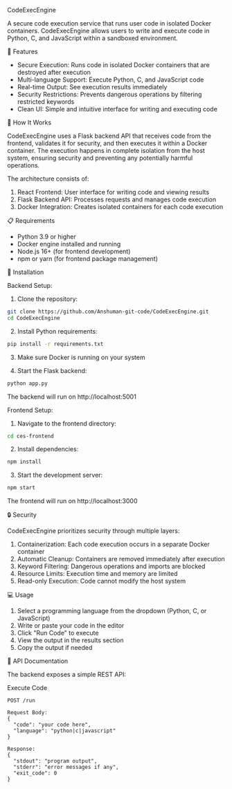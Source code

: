  CodeExecEngine

A secure code execution service that runs user code in isolated Docker containers. CodeExecEngine allows users to write and execute code in Python, C, and JavaScript within a sandboxed environment.


 🌟 Features

- Secure Execution: Runs code in isolated Docker containers that are destroyed after execution
- Multi-language Support: Execute Python, C, and JavaScript code
- Real-time Output: See execution results immediately
- Security Restrictions: Prevents dangerous operations by filtering restricted keywords
- Clean UI: Simple and intuitive interface for writing and executing code

 🔧 How It Works

CodeExecEngine uses a Flask backend API that receives code from the frontend, validates it for security, and then executes it within a Docker container. The execution happens in complete isolation from the host system, ensuring security and preventing any potentially harmful operations.

The architecture consists of:
1. React Frontend: User interface for writing code and viewing results
2. Flask Backend API: Processes requests and manages code execution
3. Docker Integration: Creates isolated containers for each code execution

 📋 Requirements

- Python 3.9 or higher
- Docker engine installed and running
- Node.js 16+ (for frontend development)
- npm or yarn (for frontend package management)

 🚀 Installation

Backend Setup:

1. Clone the repository:
```bash
git clone https://github.com/Anshuman-git-code/CodeExecEngine.git
cd CodeExecEngine
```

2. Install Python requirements:
```bash
pip install -r requirements.txt
```

3. Make sure Docker is running on your system

4. Start the Flask backend:
```bash
python app.py
```

The backend will run on http://localhost:5001

Frontend Setup:

1. Navigate to the frontend directory:
```bash
cd ces-frontend
```

2. Install dependencies:
```bash
npm install
```

3. Start the development server:
```bash
npm start
```

The frontend will run on http://localhost:3000

🔒 Security

CodeExecEngine prioritizes security through multiple layers:

1. Containerization: Each code execution occurs in a separate Docker container
2. Automatic Cleanup: Containers are removed immediately after execution
3. Keyword Filtering: Dangerous operations and imports are blocked
4. Resource Limits: Execution time and memory are limited
5. Read-only Execution: Code cannot modify the host system

💻 Usage

1. Select a programming language from the dropdown (Python, C, or JavaScript)
2. Write or paste your code in the editor
3. Click "Run Code" to execute
4. View the output in the results section
5. Copy the output if needed

📖 API Documentation

The backend exposes a simple REST API:

Execute Code
```
POST /run

Request Body:
{
  "code": "your code here",
  "language": "python|c|javascript"
}

Response:
{
  "stdout": "program output",
  "stderr": "error messages if any",
  "exit_code": 0
}
```
